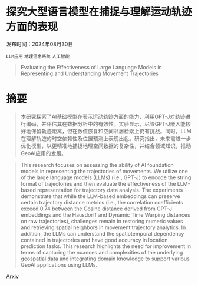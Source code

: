 # 探究大型语言模型在捕捉与理解运动轨迹方面的表现

发布时间：2024年08月30日

`LLM应用` `地理信息系统` `人工智能`

> Evaluating the Effectiveness of Large Language Models in Representing and Understanding Movement Trajectories

# 摘要

> 本研究探索了AI基础模型在表示运动轨迹方面的能力，利用GPT-J对轨迹进行编码，并评估其在数据分析中的有效性。实验显示，尽管GPT-J嵌入能较好地保留轨迹距离，但在数值恢复和空间邻居检索上仍有挑战。同时，LLM在理解轨迹的时空依赖性及位置预测上表现出色。研究指出，未来需进一步优化模型，以更精准地捕捉地理空间数据的复杂性，并结合领域知识，推动GeoAI应用的发展。

> This research focuses on assessing the ability of AI foundation models in representing the trajectories of movements. We utilize one of the large language models (LLMs) (i.e., GPT-J) to encode the string format of trajectories and then evaluate the effectiveness of the LLM-based representation for trajectory data analysis. The experiments demonstrate that while the LLM-based embeddings can preserve certain trajectory distance metrics (i.e., the correlation coefficients exceed 0.74 between the Cosine distance derived from GPT-J embeddings and the Hausdorff and Dynamic Time Warping distances on raw trajectories), challenges remain in restoring numeric values and retrieving spatial neighbors in movement trajectory analytics. In addition, the LLMs can understand the spatiotemporal dependency contained in trajectories and have good accuracy in location prediction tasks. This research highlights the need for improvement in terms of capturing the nuances and complexities of the underlying geospatial data and integrating domain knowledge to support various GeoAI applications using LLMs.

[Arxiv](https://arxiv.org/abs/2409.00335)